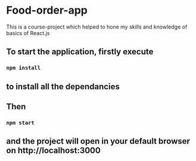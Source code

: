# Food-order-app

This is a course-project which helped to hone my skills and knowledge of basics of React.js

## To start the application, firstly execute 

### `npm install`

## to install all the dependancies

## Then

### `npm start`

## and the project will open in your default browser on http://localhost:3000
